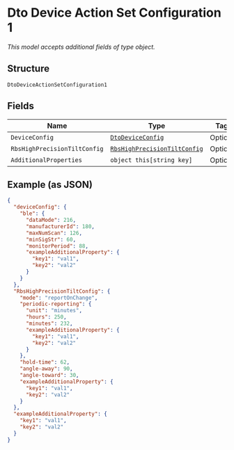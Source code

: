 
# Dto Device Action Set Configuration 1

*This model accepts additional fields of type object.*

## Structure

`DtoDeviceActionSetConfiguration1`

## Fields

| Name | Type | Tags | Description |
|  --- | --- | --- | --- |
| `DeviceConfig` | [`DtoDeviceConfig`](../../doc/models/dto-device-config.md) | Optional | - |
| `RbsHighPrecisionTiltConfig` | [`RbsHighPrecisionTiltConfig`](../../doc/models/rbs-high-precision-tilt-config.md) | Optional | - |
| `AdditionalProperties` | `object this[string key]` | Optional | - |

## Example (as JSON)

```json
{
  "deviceConfig": {
    "ble": {
      "dataMode": 216,
      "manufacturerId": 180,
      "maxNumScan": 126,
      "minSigStr": 60,
      "monitorPeriod": 88,
      "exampleAdditionalProperty": {
        "key1": "val1",
        "key2": "val2"
      }
    }
  },
  "RbsHighPrecisionTiltConfig": {
    "mode": "reportOnChange",
    "periodic-reporting": {
      "unit": "minutes",
      "hours": 250,
      "minutes": 232,
      "exampleAdditionalProperty": {
        "key1": "val1",
        "key2": "val2"
      }
    },
    "hold-time": 62,
    "angle-away": 90,
    "angle-toward": 30,
    "exampleAdditionalProperty": {
      "key1": "val1",
      "key2": "val2"
    }
  },
  "exampleAdditionalProperty": {
    "key1": "val1",
    "key2": "val2"
  }
}
```

